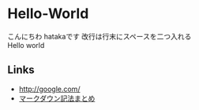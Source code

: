 # Hello-World
こんにちわ hatakaです 改行は行末にスペースを二つ入れる  
Hello world
## Links
- <http://google.com/> 
- [マークダウン記法まとめ](http://codechord.com/2012/01/readme-markdown/)
